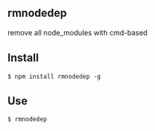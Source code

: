 ## rmnodedep
remove all node_modules with cmd-based

## Install
```
$ npm install rmnodedep -g
```

## Use
```
$ rmnodedep
```